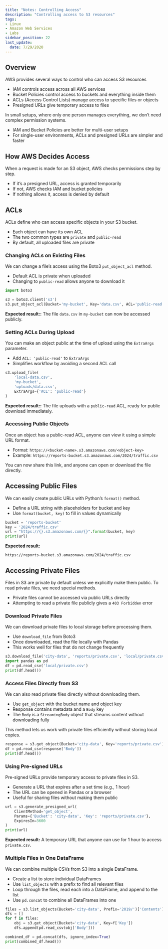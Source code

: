 ```yaml
---
title: "Notes: Controlling Access"
description: "Controlling access to S3 resources"
tags: 
- Linux
- Amazon Web Services
- Labs
sidebar_position: 22
last_update:
  date: 7/29/2020
---
```



## Overview

AWS provides several ways to control who can access S3 resources

- IAM controls access across all AWS services
- Bucket Policies control access to buckets and everything inside them
- ACLs (Access Control Lists) manage access to specific files or objects
- Presigned URLs give temporary access to files

In small setups, where only one person manages everything, we don’t need complex permission systems.

- IAM and Bucket Policies are better for multi-user setups
- For single-user environments, ACLs and presigned URLs are simpler and faster

## How AWS Decides Access

When a request is made for an S3 object, AWS checks permissions step by step.

- If it’s a presigned URL, access is granted temporarily
- If not, AWS checks IAM and bucket policies
- If nothing allows it, access is denied by default

## ACLs

ACLs define who can access specific objects in your S3 bucket.

- Each object can have its own ACL
- The two common types are `private` and `public-read`
- By default, all uploaded files are private

### Changing ACLs on Existing Files

We can change a file’s access using the Boto3 `put_object_acl` method.

- Default ACL is private when uploaded
- Changing to `public-read` allows anyone to download it

```python
import boto3

s3 = boto3.client('s3')
s3.put_object_acl(Bucket='my-bucket', Key='data.csv', ACL='public-read')
```

**Expected result::** The file `data.csv` in `my-bucket` can now be accessed publicly.

### Setting ACLs During Upload

You can make an object public at the time of upload using the `ExtraArgs` parameter.

- Add `ACL: 'public-read'` to `ExtraArgs`
- Simplifies workflow by avoiding a second ACL call

```python
s3.upload_file(
    'local-data.csv',
    'my-bucket',
    'uploads/data.csv',
    ExtraArgs={'ACL': 'public-read'}
)
```

**Expected result::** The file uploads with a `public-read` ACL, ready for public download immediately.


### Accessing Public Objects

Once an object has a public-read ACL, anyone can view it using a simple URL format.

- Format: `https://<bucket-name>.s3.amazonaws.com/<object-key>`
- Example: `https://reports-bucket.s3.amazonaws.com/2024/traffic.csv`

You can now share this link, and anyone can open or download the file directly.

## Accessing Public Files

We can easily create public URLs with Python’s `format()` method.

- Define a URL string with placeholders for bucket and key
- Use `format(bucket, key)` to fill in values dynamically

```python
bucket = 'reports-bucket'
key = '2024/traffic.csv'
url = "https://{}.s3.amazonaws.com/{}".format(bucket, key)
print(url)
```

**Expected result:**

```
https://reports-bucket.s3.amazonaws.com/2024/traffic.csv
```

## Accessing Private Files

Files in S3 are private by default unless we explicitly make them public. To read private files, we need special methods.

- Private files cannot be accessed via public URLs directly
- Attempting to read a private file publicly gives a `403 Forbidden` error

### Download Private Files 

We can download private files to local storage before processing them.

- Use `download_file` from Boto3
- Once downloaded, read the file locally with Pandas
- This works well for files that do not change frequently

```python
s3.download_file('city-data', 'reports/private.csv', 'local/private.csv')
import pandas as pd
df = pd.read_csv('local/private.csv')
print(df.head())
```

### Access Files Directly from S3

We can also read private files directly without downloading them.

- Use `get_object` with the bucket name and object key
- Response contains metadata and a `Body` key
- The `Body` is a `StreamingBody` object that streams content without downloading fully

This method lets us work with private files efficiently without storing local copies.

```python
response = s3.get_object(Bucket='city-data', Key='reports/private.csv')
df = pd.read_csv(response['Body'])
print(df.head())
```


### Using Pre-signed URLs

Pre-signed URLs provide temporary access to private files in S3.

- Generate a URL that expires after a set time (e.g., 1 hour)
- The URL can be opened in Pandas or a browser
- Useful for sharing files without making them public

```python
url = s3.generate_presigned_url(
    ClientMethod='get_object',
    Params={'Bucket': 'city-data', 'Key': 'reports/private.csv'},
    ExpiresIn=3600
)
print(url)
```

**Expected result:** A temporary URL that anyone can use for 1 hour to access `private.csv`.


### Multiple Files in One DataFrame

We can combine multiple CSVs from S3 into a single DataFrame.

- Create a list to store individual DataFrames
- Use `list_objects` with a prefix to find all relevant files
- Loop through the files, read each into a DataFrame, and append to the list
- Use `pd.concat` to combine all DataFrames into one

```python
files = s3.list_objects(Bucket='city-data', Prefix='2019/')['Contents']
dfs = []
for f in files:
    obj = s3.get_object(Bucket='city-data', Key=f['Key'])
    dfs.append(pd.read_csv(obj['Body']))

combined_df = pd.concat(dfs, ignore_index=True)
print(combined_df.head())
```


